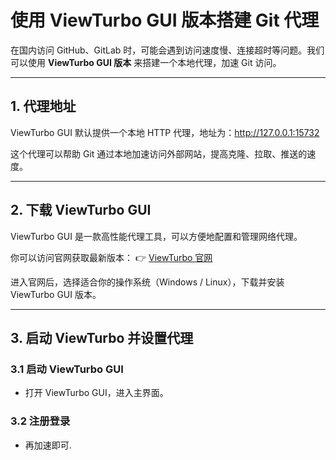# 使用 ViewTurbo GUI 版本搭建 Git 代理

在国内访问 GitHub、GitLab 时，可能会遇到访问速度慢、连接超时等问题。我们可以使用 **ViewTurbo GUI 版本** 来搭建一个本地代理，加速 Git 访问。

---

## 1. 代理地址
ViewTurbo GUI 默认提供一个本地 HTTP 代理，地址为：http://127.0.0.1:15732

这个代理可以帮助 Git 通过本地加速访问外部网站，提高克隆、拉取、推送的速度。

---

## 2. 下载 ViewTurbo GUI
ViewTurbo GUI 是一款高性能代理工具，可以方便地配置和管理网络代理。

你可以访问官网获取最新版本：
👉 [ViewTurbo 官网](https://viewturbo.github.io/web/)

进入官网后，选择适合你的操作系统（Windows / Linux），下载并安装 ViewTurbo GUI 版本。

---

## 3. 启动 ViewTurbo 并设置代理
### 3.1 启动 ViewTurbo GUI
- 打开 ViewTurbo GUI，进入主界面。

### 3.2 注册登录
- 再加速即可.

